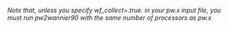 *Note that, unless you specify wf_collect=.true. in your pw.x input
file, you must run pw2wannier90 with the same number of processors as pw.x*
